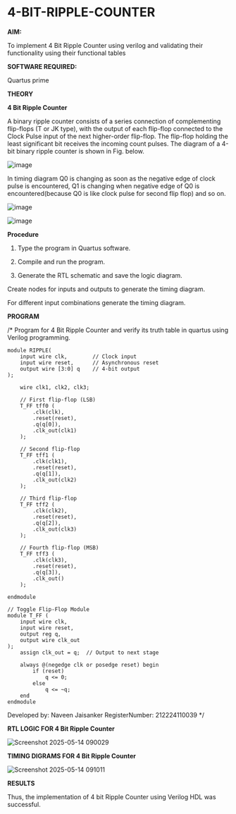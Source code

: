 # 4-BIT-RIPPLE-COUNTER

**AIM:**

To implement  4 Bit Ripple Counter using verilog and validating their functionality using their functional tables

**SOFTWARE REQUIRED:**

Quartus prime

**THEORY**

**4 Bit Ripple Counter**

A binary ripple counter consists of a series connection of complementing flip-flops (T or JK type), with the output of each flip-flop connected to the Clock Pulse input of the next higher-order flip-flop. The flip-flop holding the least significant bit receives the incoming count pulses. The diagram of a 4-bit binary ripple counter is shown in Fig. below.

![image](https://github.com/naavaneetha/4-BIT-RIPPLE-COUNTER/assets/154305477/cb4b74d4-31ab-4359-95d0-d22e67daba13)

In timing diagram Q0 is changing as soon as the negative edge of clock pulse is encountered, Q1 is changing when negative edge of Q0 is encountered(because Q0 is like clock pulse for second flip flop) and so on.

![image](https://github.com/naavaneetha/4-BIT-RIPPLE-COUNTER/assets/154305477/a573a7d6-014e-4e54-93e6-e2ac9530960b)

![image](https://github.com/naavaneetha/4-BIT-RIPPLE-COUNTER/assets/154305477/85e1958a-2fc1-49bb-9a9f-d58ccbf3663c)

**Procedure**

1. Type the program in Quartus software.

2. Compile and run the program.

3. Generate the RTL schematic and save the logic diagram.

Create nodes for inputs and outputs to generate the timing diagram.

For different input combinations generate the timing diagram.

**PROGRAM**

/* Program for 4 Bit Ripple Counter and verify its truth table in quartus using Verilog programming.

```
module RIPPLE(
    input wire clk,        // Clock input
    input wire reset,      // Asynchronous reset
    output wire [3:0] q    // 4-bit output
);

    wire clk1, clk2, clk3;

    // First flip-flop (LSB)
    T_FF tff0 (
        .clk(clk),
        .reset(reset),
        .q(q[0]),
        .clk_out(clk1)
    );

    // Second flip-flop
    T_FF tff1 (
        .clk(clk1),
        .reset(reset),
        .q(q[1]),
        .clk_out(clk2)
    );

    // Third flip-flop
    T_FF tff2 (
        .clk(clk2),
        .reset(reset),
        .q(q[2]),
        .clk_out(clk3)
    );

    // Fourth flip-flop (MSB)
    T_FF tff3 (
        .clk(clk3),
        .reset(reset),
        .q(q[3]),
        .clk_out()
    );

endmodule

// Toggle Flip-Flop Module
module T_FF (
    input wire clk,
    input wire reset,
    output reg q,
    output wire clk_out
);
    assign clk_out = q;  // Output to next stage

    always @(negedge clk or posedge reset) begin
        if (reset)
            q <= 0;
        else
            q <= ~q;
    end
endmodule
```

 Developed by: Naveen Jaisanker RegisterNumber: 212224110039 
*/

**RTL LOGIC FOR 4 Bit Ripple Counter**

![Screenshot 2025-05-14 090029](https://github.com/user-attachments/assets/a08e8c16-2f6c-4ca3-bd96-7dd4f1e44cd2)

**TIMING DIGRAMS FOR 4 Bit Ripple Counter**

![Screenshot 2025-05-14 091011](https://github.com/user-attachments/assets/cf8c9833-fcef-4fe7-bbe0-69a1d5ee6bc9)


**RESULTS**

Thus, the implementation of 4 bit Ripple Counter using Verilog HDL was successful. 

